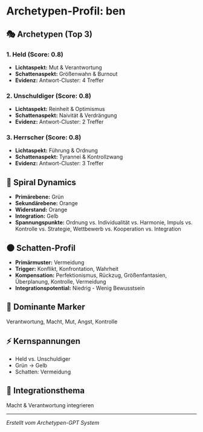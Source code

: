 # Archetypen-Profil: ben

## 🎭 Archetypen (Top 3)

### 1. Held (Score: 0.8)
- **Lichtaspekt:** Mut & Verantwortung
- **Schattenaspekt:** Größenwahn & Burnout
- **Evidenz:** Antwort-Cluster: 4 Treffer

### 2. Unschuldiger (Score: 0.8)
- **Lichtaspekt:** Reinheit & Optimismus
- **Schattenaspekt:** Naivität & Verdrängung
- **Evidenz:** Antwort-Cluster: 2 Treffer

### 3. Herrscher (Score: 0.8)
- **Lichtaspekt:** Führung & Ordnung
- **Schattenaspekt:** Tyrannei & Kontrollzwang
- **Evidenz:** Antwort-Cluster: 3 Treffer

## 🌈 Spiral Dynamics
- **Primärebene:** Grün
- **Sekundärebene:** Orange
- **Widerstand:** Orange
- **Integration:** Gelb
- **Spannungspunkte:** Ordnung vs. Individualität vs. Harmonie, Impuls vs. Kontrolle vs. Strategie, Wettbewerb vs. Kooperation vs. Integration

## 🌑 Schatten-Profil
- **Primärmuster:** Vermeidung
- **Trigger:** Konflikt, Konfrontation, Wahrheit
- **Kompensation:** Perfektionismus, Rückzug, Größenfantasien, Überplanung, Kontrolle, Vermeidung
- **Integrationspotential:** Niedrig - Wenig Bewusstsein

## 🎯 Dominante Marker
Verantwortung, Macht, Mut, Angst, Kontrolle

## ⚡ Kernspannungen
- Held vs. Unschuldiger
- Grün → Gelb
- Schatten: Vermeidung

## 🔮 Integrationsthema
Macht & Verantwortung integrieren

---
*Erstellt vom Archetypen-GPT System*
